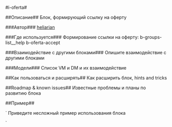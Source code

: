 #i-oferta#

##Описание##
Блок, формирующий ссылку на оферту

###Автор###
[heliarian ](https://staff.yandex-team.ru/heliarian )

###Где используется###
Формирование ссылки на оферту:
b-groups-list__help
b-oferta-accept

###Взаимодействие с другими блоками###
Опишите взаимодействие с другими блоками

###Модели###
Список VM и DM и их взаимодействие

##Как пользоваться и расширять##
Как расширить блок, hints and tricks

##Roadmap & known issues##
Известные проблемы и планы по развитию блока

##Пример##

`
    Приведите несложный пример использования блока

`
